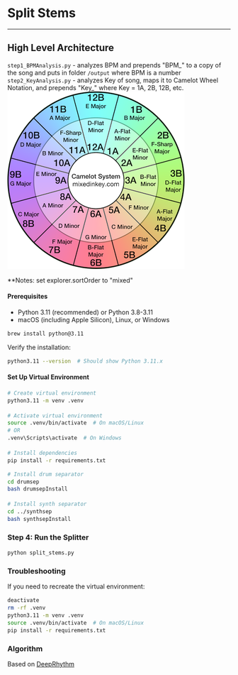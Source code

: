 # Split Stems
---
## High Level Architecture
 `step1_BPMAnalysis.py` - analyzes BPM and prepends "BPM_" to a copy of the song and puts in folder `/output` where BPM is a number
 `step2_KeyAnalysis.py` - analyzes Key of song, maps it to Camelot Wheel Notation, and prepends "Key_" where Key = 1A, 2B, 12B, etc. 
 ![Camelot Wheel](README_Assets/camelot.png)

 **Notes: set explorer.sortOrder to "mixed" 


#### Prerequisites
- Python 3.11 (recommended) or Python 3.8-3.11
- macOS (including Apple Silicon), Linux, or Windows

```bash
brew install python@3.11
```

Verify the installation:
```bash
python3.11 --version  # Should show Python 3.11.x
```

#### Set Up Virtual Environment
```bash
# Create virtual environment
python3.11 -m venv .venv

# Activate virtual environment
source .venv/bin/activate  # On macOS/Linux
# OR
.venv\Scripts\activate  # On Windows

# Install dependencies
pip install -r requirements.txt
```

```bash
# Install drum separator
cd drumsep
bash drumsepInstall

# Install synth separator
cd ../synthsep
bash synthsepInstall
```

### Step 4: Run the Splitter
```bash
python split_stems.py
```

### Troubleshooting
If you need to recreate the virtual environment:
```bash
deactivate
rm -rf .venv
python3.11 -m venv .venv
source .venv/bin/activate  # On macOS/Linux
pip install -r requirements.txt
```

### Algorithm
Based on [DeepRhythm](https://github.com/bleugreen/deeprhythm)